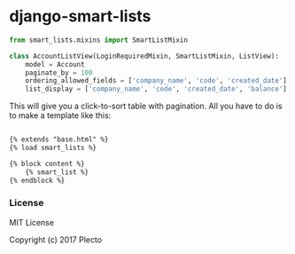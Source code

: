 # django-smart-lists

```python
from smart_lists.mixins import SmartListMixin

class AccountListView(LoginRequiredMixin, SmartListMixin, ListView):
    model = Account
    paginate_by = 100
    ordering_allowed_fields = ['company_name', 'code', 'created_date']
    list_display = ['company_name', 'code', 'created_date', 'balance']
```

This will give you a click-to-sort table with pagination. All you have to do is to make a template like this:

```html

{% extends "base.html" %}
{% load smart_lists %}

{% block content %}
    {% smart_list %}
{% endblock %}

```

### License

MIT License

Copyright (c) 2017 Plecto
